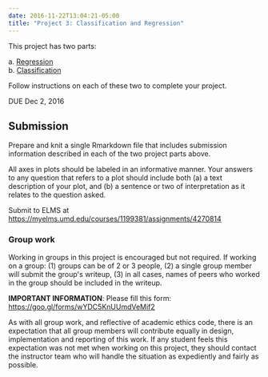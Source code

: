 ```yaml
---
date: 2016-11-22T13:04:21-05:00
title: "Project 3: Classification and Regression"
---
```


This project has two parts:

  a. [Regression](gapminder/)  
  b. [Classification](classification/)  

Follow instructions on each of these two to complete your project.

DUE Dec 2, 2016

## Submission

Prepare and knit a single Rmarkdown file that includes submission information described in each of the two project parts above.

All axes in plots should be labeled in an informative manner. Your answers to any question that refers to a plot should include both (a) a text description of your plot, and (b) a sentence or two of interpretation as it relates to the question asked.

Submit to ELMS at https://myelms.umd.edu/courses/1199381/assignments/4270814

### Group work

Working in groups in this project is encouraged but not required. If working on a group: (1) groups can be of 2 or 3 people, (2) a single group member will submit the group's writeup, (3) in all cases, names of peers who worked in the group should be included in the writeup. 

**IMPORTANT INFORMATION**: Please fill this form: https://goo.gl/forms/wYDC5KnUUmdVeMif2

As with all group work, and reflective of academic ethics code, there is an expectation that all group members will contribute equally in design, implementation and reporting of this work. If any student feels this expectation was not met when working on this project, they should contact the instructor team who will handle the situation as expediently and fairly as possible.

